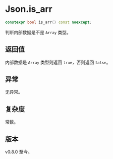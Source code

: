 # **Json.is_arr**

```cpp
constexpr bool is_arr() const noexcept;
```

判断内部数据是不是 `Array` 类型。

## 返回值

内部数据是 `Array` 类型则返回 `true`，否则返回 `false`。

## 异常

无异常。

## 复杂度

常数。

## 版本

v0.8.0 至今。